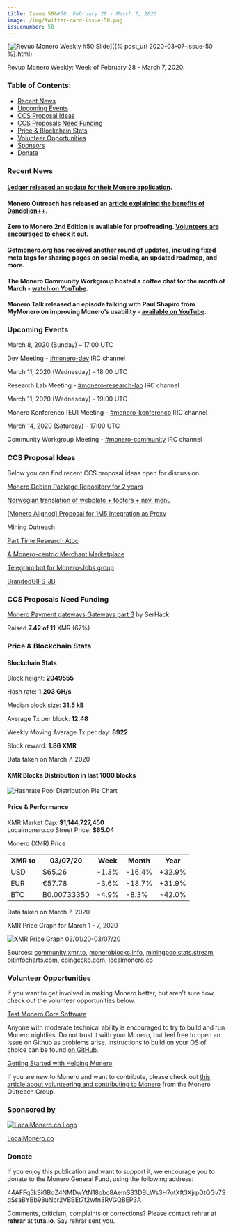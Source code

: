 ```yaml
---
title: Issue 50&#58; February 28 - March 7, 2020
image: /img/twitter-card-issue-50.png
issuenumber: 50
---
```

[<img src="/img/img-issue50.png" alt="Revuo Monero Weekly #50 Slide" class="img-lead">]({% post_url 2020-03-07-issue-50 %}.html)

<p class="text-lead">Revuo Monero Weekly: Week of February 28 - March 7, 2020.</p>
<!--more-->

<h3>Table of Contents:</h3>
<ul class="contents">
    <li><a href="#news">Recent News</a></li>
    <li><a href="#events">Upcoming Events</a></li>
    <li><a href="#ideas">CCS Proposal Ideas</a></li>
    <li><a href="#proposals">CCS Proposals Need Funding</a></li>
    <li><a href="#stats">Price & Blockchain Stats</a></li>
    <li><a href="#volunteer">Volunteer Opportunities</a></li>
    <li><a href="#sponsor">Sponsors</a></li>
    <li><a href="#donate">Donate</a></li>
</ul>

<h3 id="news">Recent News</h3>

<div class="newsbyte">
    <h4><a href="https://www.reddit.com/r/Monero/comments/fc9eqm/ledger_monero_application_151_is_out/" target="_blank">Ledger released an update for their Monero application</a>.
    </h4>
</div>

<div class="newsbyte">
    <h4>Monero Outreach has released an <a href="https://www.monerooutreach.org/stories/dandelion.html" target="_blank">article explaining the benefits of Dandelion++</a>.
    </h4>
</div>

<div class="newsbyte">
    <h4>Zero to Monero 2nd Edition is available for proofreading. <a href="https://www.reddit.com/r/Monero/comments/fdhtqh/request_for_proofreading_zero_to_monero_second/" target="_blank">Volunteers are encouraged to check it out</a>.
    </h4>
</div>

<div class="newsbyte">
    <h4><a href="https://www.reddit.com/r/Monero/comments/fetf6z/getmoneroorg_updated_fixed_meta_tags_updated/" target="_blank">Getmonero.org has received another round of updates</a>, including fixed meta tags for sharing pages on social media, an updated roadmap, and more.
    </h4>
</div>

<div class="newsbyte">
    <h4>The Monero Community Workgroup hosted a coffee chat for the month of March - <a href="https://youtu.be/jXOpGLmzyrI" target="_blank">watch on YouTube</a>.
    </h4>
</div>

<div class="newsbyte">
    <h4>Monero Talk released an episode talking with Paul Shapiro from MyMonero on improving Monero’s usability - <a href="https://youtu.be/FvcVsV5JHpE" target="_blank">available on YouTube</a>.
    </h4>
</div>

<h3 id="events">Upcoming Events</h3>

<div class="event">
    <p class="date" markdown="1">March 8, 2020 (Sunday) – 17:00 UTC</p>
    <p markdown="1">Dev Meeting - <a href="irc://chat.freenode.net/#monero-dev" target="_blank">#monero-dev</a> IRC channel</p>
</div>

<div class="event">
    <p class="date" markdown="1">March 11, 2020 (Wednesday) – 18:00 UTC</p>
    <p markdown="1">Research Lab Meeting - <a href="irc://chat.freenode.net/#monero-research-lab" target="_blank">#monero-research-lab</a> IRC channel</p>
</div>

<div class="event">
    <p class="date" markdown="1">March 11, 2020 (Wednesday) – 19:00 UTC</p>
    <p markdown="1">Monero Konferenco [EU] Meeting - <a href="irc://chat.freenode.net/#monero-konferenco" target="_blank">#monero-konferenco</a> IRC channel</p>
</div>

<div class="event">
    <p class="date" markdown="1">March 14, 2020 (Saturday) – 17:00 UTC</p>
    <p markdown="1">Community Workgroup Meeting - <a href="irc://chat.freenode.net/#monero-community" target="_blank">#monero-community</a> IRC channel</p>
</div>

<h3 id="ideas">CCS Proposal Ideas</h3>

<p>Below you can find recent CCS proposal ideas open for discussion.</p>

<div class="proposal">
<p><a href="https://repo.getmonero.org/monero-project/ccs-proposals/-/merge_requests/130" target="_blank">Monero Debian Package Repository for 2 years</a></p>
</div>

<div class="proposal">
<p><a href="https://repo.getmonero.org/monero-project/ccs-proposals/-/merge_requests/129" target="_blank">Norwegian translation of webplate + footers + nav. menu</a></p>
</div>

<div class="proposal">
<p><a href="https://repo.getmonero.org/monero-project/ccs-proposals/-/merge_requests/127" target="_blank">[Monero Aligned] Proposal for 1M5 Integration as Proxy</a></p>
</div>

<div class="proposal">
<p><a href="https://repo.getmonero.org/monero-project/ccs-proposals/merge_requests/124" target="_blank">Mining Outreach</a></p>
</div>

<div class="proposal">
<p><a href="https://repo.getmonero.org/monero-project/ccs-proposals/merge_requests/120" target="_blank">Part Time Research Atoc</a></p>
</div>

<div class="proposal">
<p><a href="https://repo.getmonero.org/monero-project/ccs-proposals/merge_requests/117" target="_blank">A Monero-centric Merchant Marketplace</a></p>
</div>

<div class="proposal">
<p><a href="https://repo.getmonero.org/monero-project/ccs-proposals/merge_requests/91" target="_blank">Telegram bot for Monero-Jobs group</a></p>
</div>

<div class="proposal">
<p><a href="https://repo.getmonero.org/monero-project/ccs-proposals/merge_requests/88" target="_blank">BrandedGIFS-JB</a></p>
</div>

<h3 id="proposals">CCS Proposals Need Funding</h3>

<div class="proposal">
    <p><a href="https://ccs.getmonero.org/proposals/serhack-monero-integrations-part-3.html" target="_blank">Monero Payment gateways Gateways part 3</a> by SerHack</p>
    <p>Raised <b>7.42 of 11</b> XMR (67%)</p>
</div>

<h3 id="stats">Price & Blockchain Stats</h3>

<h4 class="stat">Blockchain Stats</h4>

<div class="bcstats">
    <p>Block height: <b>2049555</b></p>
    <p>Hash rate: <b>1.203 GH/s</b></p>
    <p>Median block size: <b>31.5 kB</b></p>
    <p>Average Tx per block: <b>12.48</b></p>
    <p>Weekly Moving Average Tx per day: <b>8922</b></p>
    <p>Block reward: <b>1.86 XMR</b></p>
</div>
<p class="note">Data taken on March 7, 2020</p>

<h4 class="stat">XMR Blocks Distribution in last 1000 blocks</h4>
<p><img src="/img/hashrate-pool-distribution-0307.png" alt="Hashrate Pool Distribution Pie Chart"/></p>

<h4 class="stat">Price & Performance</h4>

<div class="price-intro">XMR Market Cap: <b>$1,144,727,450</b><br>Localmonero.co Street Price: <b>$65.04</b></div>

<p class="table-title">Monero (XMR) Price</p>
<table class="price-table">
  <tr class="row1">
    <th>XMR to</th>
    <th>03/07/20</th>
    <th>Week</th>
    <th>Month</th>
    <th>Year</th>
  </tr>
  <tr>
    <td data-th="XMR to">USD</td>
    <td data-th="03/07/20">$65.26</td>
    <td data-th="Week" class="red">-1.3%</td>
    <td data-th="Month" class="red">-16.4%</td>
    <td data-th="Year" class="green">+32.9%</td>
  </tr>
  <tr class="row3">
    <td data-th="XMR to">EUR</td>
    <td data-th="03/07/20">€57.78</td>
    <td data-th="Week" class="red">-3.6%</td>
    <td data-th="Month" class="red">-18.7%</td>
    <td data-th="Year" class="green">+31.9%</td>
  </tr>
  <tr>
    <td data-th="XMR to">BTC</td>
    <td data-th="03/07/20">B0.00733350</td>
    <td data-th="Week" class="red">-4.9%</td>
    <td data-th="Month" class="red">-8.3%</td>
    <td data-th="Year" class="red">-42.0%</td>
  </tr>
</table>
<p class="note">Data taken on March 7, 2020</p>

<p class="table-title">XMR Price Graph for March 1 - 7, 2020</p>

![XMR Price Graph 03/01/20-03/07/20](/img/weekly-chart-0307.png "XMR Price Graph 03/01/20-03/07/20") 

Sources: <a href="https://community.xmr.to/explorer/mainnet/" target="_blank">community.xmr.to</a>, <a href="https://moneroblocks.info/stats/transaction-stats" target="_blank">moneroblocks.info</a>, <a href="https://miningpoolstats.stream/monero" target="_blank">miningpoolstats.stream</a>, <a href="https://bitinfocharts.com/monero/" target="_blank">bitinfocharts.com</a>, <a href="https://www.coingecko.com/" target="_blank">coingecko.com</a>, <a href="https://localmonero.co/" target="_blank">localmonero.co</a>

<h3 id="volunteer">Volunteer Opportunities</h3>

<p>If you want to get involved in making Monero better, but aren’t sure how, check out the volunteer opportunities below.</p>

<div class="newsbyte">
    <p class="date"><a href="https://github.com/monero-project/monero" target="_blank">Test Monero Core Software</a></p>
    <p>Anyone with moderate technical ability is encouraged to try to build and run Monero nightlies. Do not trust it with your Monero, but feel free to open an Issue on Github as problems arise. Instructions to build on your OS of choice can be found <a href="https://github.com/monero-project/monero#compiling-monero-from-source" target="_blank">on GitHub</a>. </p>
</div>

<div class="newsbyte">
    <p class="date"><a href="https://github.com/monero-project/monero" target="_blank">Getting Started with Helping Monero</a></p>
    <p>If you are new to Monero and want to contribute, please check out <a href="https://www.monerooutreach.org/stories/getting-started-helping-monero.php" target="_blank">this article about volunteering and contributing to Monero</a> from the Monero Outreach Group. </p>
</div>

<h3 id="sponsor">Sponsored by</h3>

<p><a href="https://localmonero.co/" target="_blank"><img src="/img/localmonero-logo.png" alt="LocalMonero.co Logo" class="localmonero"></a></p>

<p class="text-center"><a href="https://localmonero.co/" target="_blank">LocalMonero.co</a></p>

<h3 id="donate">Donate</h3>

<p markdown="1">If you enjoy this publication and want to support it, we encourage you to donate to the Monero General Fund, using the following address:</p>

<p class="address" markdown="1">44AFFq5kSiGBoZ4NMDwYtN18obc8AemS33DBLWs3H7otXft3XjrpDtQGv7SqSsaBYBb98uNbr2VBBEt7f2wfn3RVGQBEP3A</p>

<!--p><a href="monero:44AFFq5kSiGBoZ4NMDwYtN18obc8AemS33DBLWs3H7otXft3XjrpDtQGv7SqSsaBYBb98uNbr2VBBEt7f2wfn3RVGQBEP3A" class="qr"><img src="/img/donate-monero.png"></a></p-->

Comments, criticism, complaints or corrections? Please contact rehrar at **rehrar** at **tuta.io**. Say rehrar sent you.